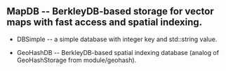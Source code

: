 ## MapDB -- BerkleyDB-based storage  for vector maps with fast access and spatial indexing.

* DBSimple -- a simple database with integer key and
std::string value.

* GeoHashDB -- BerkleyDB-based spatial indexing database (analog of
GeoHashStorage from module/geohash).




